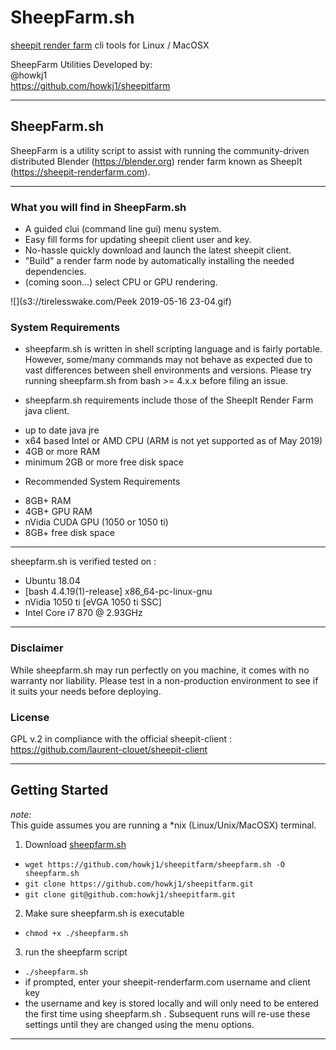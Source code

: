 # SheepFarm.sh
[sheepit render farm](https://sheepit-renderfarm.com) cli tools for Linux / MacOSX


SheepFarm Utilities Developed by:  
@howkj1  
https://github.com/howkj1/sheepitfarm

---

## SheepFarm.sh

SheepFarm is a utility script to assist with running the community-driven distributed Blender (https://blender.org) render farm known as SheepIt (https://sheepit-renderfarm.com).

---

### What you will find in SheepFarm.sh
* A guided clui (command line gui) menu system.
* Easy fill forms for updating sheepit client user and key.
* No-hassle quickly download and launch the latest sheepit client.
* "Build" a render farm node by automatically installing the needed dependencies.
* (coming soon...) select CPU or GPU rendering.

![](s3://tirelesswake.com/Peek 2019-05-16 23-04.gif)

### System Requirements

* sheepfarm.sh is written in shell scripting language and is fairly portable. However, some/many commands may not behave as expected due to vast differences between shell environments and versions. Please try running sheepfarm.sh from bash >= 4.x.x before filing an issue.


* sheepfarm.sh requirements include those of the SheepIt Render Farm java client.
 - up to date java jre
 - x64 based Intel or AMD CPU (ARM is not yet supported as of May 2019)
 - 4GB or more RAM
 - minimum 2GB or more free disk space


* Recommended System Requirements
 - 8GB+ RAM
 - 4GB+ GPU RAM
 - nVidia CUDA GPU (1050 or 1050 ti)
 - 8GB+ free disk space


---

sheepfarm.sh is verified tested on :
* Ubuntu 18.04
* [bash 4.4.19(1)-release] x86_64-pc-linux-gnu
* nVidia 1050 ti [eVGA 1050 ti SSC]
* Intel Core i7 870 @ 2.93GHz

---

### Disclaimer
While sheepfarm.sh may run perfectly on you machine, it comes with no warranty nor liability. Please test in a non-production environment to see if it suits your needs before deploying.

### License
GPL v.2 in compliance with the official sheepit-client :
https://github.com/laurent-clouet/sheepit-client

---

## Getting Started
_note:_  
This guide assumes you are running a \*nix (Linux/Unix/MacOSX) terminal.
1. Download [sheepfarm.sh](https://github.com/howkj1/sheepitfarm/sheepfarm.sh)
  - `wget https://github.com/howkj1/sheepitfarm/sheepfarm.sh -O sheepfarm.sh`
  - `git clone https://github.com/howkj1/sheepitfarm.git`
  - `git clone git@github.com:howkj1/sheepitfarm.git`
2. Make sure sheepfarm.sh is executable
  - `chmod +x ./sheepfarm.sh`
3. run the sheepfarm script
  - `./sheepfarm.sh`
  - if prompted, enter your sheepit-renderfarm.com username and client key
  - the username and key is stored locally and will only need to be entered the first time using sheepfarm.sh . Subsequent runs will re-use these settings until they are changed using the menu options.

---
